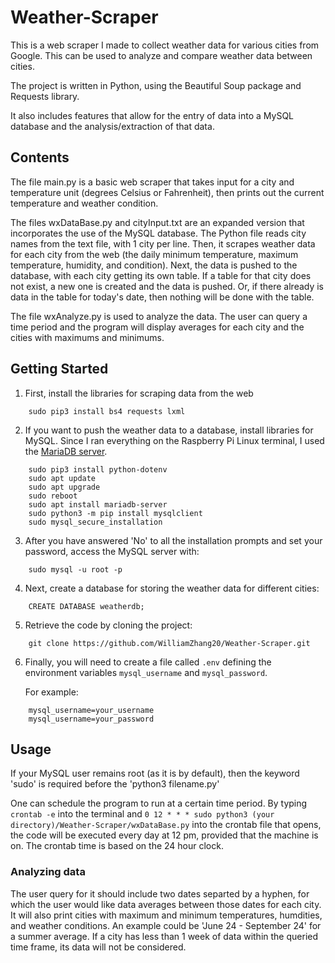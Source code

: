# Weather-Scraper

This is a web scraper I made to collect weather data for various cities from Google. This can be used to analyze and compare weather data between cities.

The project is written in Python, using the Beautiful Soup package and Requests library.

It also includes features that allow for the entry of data into a MySQL database and the analysis/extraction of that data.

## Contents

The file main.py is a basic web scraper that takes input for a city and temperature unit (degrees Celsius or Fahrenheit), then prints out the current temperature and weather condition.

The files wxDataBase.py and cityInput.txt are an expanded version that incorporates the use of the MySQL database. The Python file reads city names from the text file, with 1 city per line. Then, it scrapes weather data for each city from the web (the daily minimum temperature, maximum temperature, humidity, and condition). Next, the data is pushed to the database, with each city getting its own table. If a table for that city does not exist, a new one is created and the data is pushed. Or, if there already is data in the table for today's date, then nothing will be done with the table. 

The file wxAnalyze.py is used to analyze the data. The user can query a time period and the program will display averages for each city and the cities with maximums and minimums.

## Getting Started

1) First, install the libraries for scraping data from the web

```
    sudo pip3 install bs4 requests lxml 
```

2) If you want to push the weather data to a database, install libraries for MySQL. Since I ran everything on the Raspberry Pi Linux terminal, I used the [MariaDB server](https://en.wikipedia.org/wiki/MariaDB).  

```
    sudo pip3 install python-dotenv
    sudo apt update
    sudo apt upgrade
    sudo reboot
    sudo apt install mariadb-server
    sudo python3 -m pip install mysqlclient
    sudo mysql_secure_installation
```

3) After you have answered 'No' to all the installation prompts and set your password, access the MySQL server with:

```   
    sudo mysql -u root -p
```

4) Next, create a database for storing the weather data for different cities:

```    
    CREATE DATABASE weatherdb; 
```

5) Retrieve the code by cloning the project:

```    
    git clone https://github.com/WilliamZhang20/Weather-Scraper.git
```

6) Finally, you will need to create a file called `.env` defining the environment variables `mysql_username` and `mysql_password`.

    For example:

```
    mysql_username=your_username
    mysql_username=your_password
```

## Usage    

If your MySQL user remains root (as it is by default), then the keyword 'sudo' is required before the 'python3 filename.py'

One can schedule the program to run at a certain time period. 
By typing `crontab -e` into the terminal and `0 12 * * * sudo python3 (your directory)/Weather-Scraper/wxDataBase.py` into the crontab file that opens, the code will be executed every day at 12 pm, provided that the machine is on. The crontab time is based on the 24 hour clock. 

### Analyzing data

The user query for it should include two dates separted by a hyphen, for which the user would like data averages between those dates for each city. It will also print cities with maximum and minimum temperatures, humdities, and weather conditions.
An example could be 'June 24 - September 24' for a summer average. If a city has less than 1 week of data within the queried time frame, its data will not be considered.
